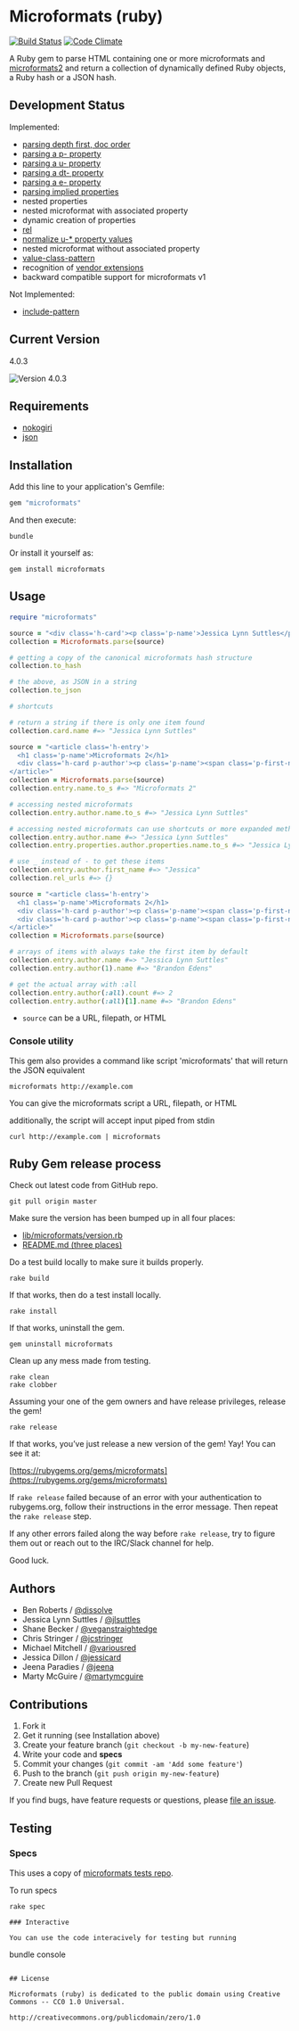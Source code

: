 # Microformats (ruby)

[![Build Status](https://travis-ci.org/indieweb/microformats-ruby.svg)](https://travis-ci.org/indieweb/microformats-ruby)
[![Code Climate](https://codeclimate.com/github/indieweb/microformats-ruby/badges/gpa.svg)](https://codeclimate.com/github/indieweb/microformats-ruby)

A Ruby gem to parse HTML containing one or more microformats and [microformats2](http://microformats.org/wiki/microformats-2)
and return a collection of dynamically defined Ruby objects, a Ruby hash or a JSON hash.


## Development Status

Implemented:

* [parsing depth first, doc order](http://microformats.org/wiki/microformats2-parsing#parse_a_document_for_microformats)
* [parsing a p- property](http://microformats.org/wiki/microformats2-parsing#parsing_a_p-_property)
* [parsing a u- property](http://microformats.org/wiki/microformats2-parsing#parsing_a_u-_property)
* [parsing a dt- property](http://microformats.org/wiki/microformats2-parsing#parsing_a_dt-_property)
* [parsing a e- property](http://microformats.org/wiki/microformats2-parsing#parsing_an_e-_property)
* [parsing implied properties](http://microformats.org/wiki/microformats-2-parsing#parsing_for_implied_properties)
* nested properties
* nested microformat with associated property
* dynamic creation of properties
* [rel](http://microformats.org/wiki/rel)
* [normalize u-* property values](http://microformats.org/wiki/microformats2-parsing-faq#normalizing_u-.2A_property_values)
* nested microformat without associated property
* [value-class-pattern](http://microformats.org/wiki/value-class-pattern)
* recognition of [vendor extensions](http://microformats.org/wiki/microformats2#VENDOR_EXTENSIONS)
* backward compatible support for microformats v1

Not Implemented:

* [include-pattern](http://microformats.org/wiki/include-pattern)


## Current Version

4.0.3

![Version 4.0.3](https://img.shields.io/badge/VERSION-4.0.3-green.svg)


## Requirements

* [nokogiri](https://github.com/sparklemotion/nokogiri)
* [json](https://github.com/flori/json)


## Installation

Add this line to your application's Gemfile:

```ruby
gem "microformats"
```

And then execute:

```
bundle
```

Or install it yourself as:

```
gem install microformats
```


## Usage

```ruby
require "microformats"

source = "<div class='h-card'><p class='p-name'>Jessica Lynn Suttles</p></div>"
collection = Microformats.parse(source)

# getting a copy of the canonical microformats hash structure
collection.to_hash

# the above, as JSON in a string
collection.to_json

# shortcuts

# return a string if there is only one item found
collection.card.name #=> "Jessica Lynn Suttles"

source = "<article class='h-entry'>
  <h1 class='p-name'>Microformats 2</h1>
  <div class='h-card p-author'><p class='p-name'><span class='p-first-name'>Jessica</span> Lynn Suttles</p></div>
</article>"
collection = Microformats.parse(source)
collection.entry.name.to_s #=> "Microformats 2"

# accessing nested microformats
collection.entry.author.name.to_s #=> "Jessica Lynn Suttles"

# accessing nested microformats can use shortcuts or more expanded method
collection.entry.author.name #=> "Jessica Lynn Suttles"
collection.entry.properties.author.properties.name.to_s #=> "Jessica Lynn Suttles"

# use _ instead of - to get these items
collection.entry.author.first_name #=> "Jessica"
collection.rel_urls #=> {}

source = "<article class='h-entry'>
  <h1 class='p-name'>Microformats 2</h1>
  <div class='h-card p-author'><p class='p-name'><span class='p-first-name'>Jessica</span> Lynn Suttles</p></div>
  <div class='h-card p-author'><p class='p-name'><span class='p-first-name'>Brandon</span> Edens</p></div>
</article>"
collection = Microformats.parse(source)

# arrays of items with always take the first item by default
collection.entry.author.name #=> "Jessica Lynn Suttles"
collection.entry.author(1).name #=> "Brandon Edens"

# get the actual array with :all
collection.entry.author(:all).count #=> 2
collection.entry.author(:all)[1].name #=> "Brandon Edens"

```

* `source` can be a URL, filepath, or HTML

### Console utility

This gem also provides a command like script 'microformats' that will return the JSON equivalent
```
microformats http://example.com
```

You can give the microformats script a URL, filepath, or HTML

additionally, the script will accept input piped from stdin

```
curl http://example.com | microformats
```



## Ruby Gem release process

Check out latest code from GitHub repo.

```
git pull origin master
```

Make sure the version has been bumped up in all four places:

- [lib/microformats/version.rb](https://github.com/indieweb/microformats-ruby/blob/master/lib/microformats/version.rb#L2)
- [README.md (three places)](https://github.com/indieweb/microformats-ruby/blob/master/README.md)

Do a test build locally to make sure it builds properly.

```
rake build
```

If that works, then do a test install locally.

  ```
rake install
```

If that works, uninstall the gem.

```
gem uninstall microformats
```

Clean up any mess made from testing.

```
rake clean
rake clobber
```

Assuming your one of the gem owners and have release privileges, release the gem!

```
rake release
```

If that works, you’ve just release a new version of the gem! Yay! You can see it at:

[https://rubygems.org/gems/microformats](https://rubygems.org/gems/microformats)

If `rake release` failed because of an error with your authentication to rubygems.org, follow their instructions in the error message. Then repeat the `rake release` step.

If any other errors failed along the way before `rake release`, try to figure them out or reach out to the IRC/Slack channel for help.

Good luck.


## Authors

- Ben Roberts / [@dissolve](https://github.com/dissolve)
- Jessica Lynn Suttles / [@jlsuttles](https://github.com/jlsuttles)
- Shane Becker / [@veganstraightedge](https://github.com/veganstraightedge)
- Chris Stringer / [@jcstringer](https://github.com/jcstringer)
- Michael Mitchell / [@variousred](https://github.com/variousred)
- Jessica Dillon / [@jessicard](https://github.com/jessicard)
- Jeena Paradies / [@jeena](https://github.com/jeena)
- Marty McGuire / [@martymcguire](https://github.com/martymcguire)

## Contributions

1. Fork it
2. Get it running (see Installation above)
3. Create your feature branch (`git checkout -b my-new-feature`)
4. Write your code and **specs**
5. Commit your changes (`git commit -am 'Add some feature'`)
6. Push to the branch (`git push origin my-new-feature`)
7. Create new Pull Request

If you find bugs, have feature requests or questions, please
[file an issue](https://github.com/indieweb/microformats-ruby/issues).


## Testing

### Specs

This uses a copy of  [microformats tests repo](https://github.com/microformats/tests).

To run specs
```
rake spec

### Interactive

You can use the code interacively for testing but running
```
bundle console
```

## License

Microformats (ruby) is dedicated to the public domain using Creative Commons -- CC0 1.0 Universal.

http://creativecommons.org/publicdomain/zero/1.0
